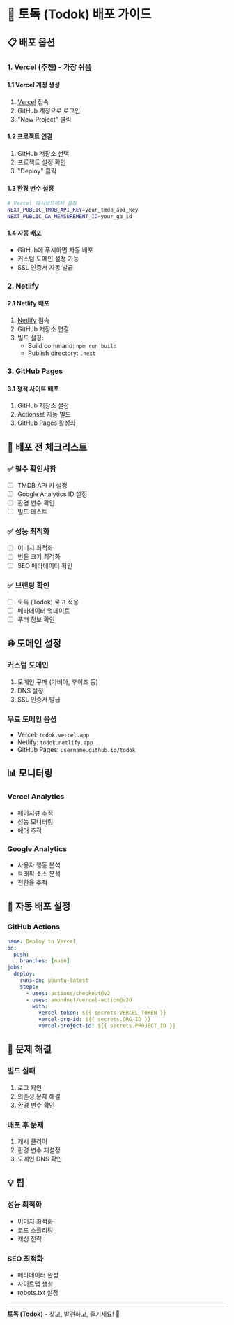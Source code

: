 # 🚀 토독 (Todok) 배포 가이드

## 📋 배포 옵션

### 1. Vercel (추천) - 가장 쉬움

#### 1.1 Vercel 계정 생성
1. [Vercel](https://vercel.com) 접속
2. GitHub 계정으로 로그인
3. "New Project" 클릭

#### 1.2 프로젝트 연결
1. GitHub 저장소 선택
2. 프로젝트 설정 확인
3. "Deploy" 클릭

#### 1.3 환경 변수 설정
```bash
# Vercel 대시보드에서 설정
NEXT_PUBLIC_TMDB_API_KEY=your_tmdb_api_key
NEXT_PUBLIC_GA_MEASUREMENT_ID=your_ga_id
```

#### 1.4 자동 배포
- GitHub에 푸시하면 자동 배포
- 커스텀 도메인 설정 가능
- SSL 인증서 자동 발급

### 2. Netlify

#### 2.1 Netlify 배포
1. [Netlify](https://netlify.com) 접속
2. GitHub 저장소 연결
3. 빌드 설정:
   - Build command: `npm run build`
   - Publish directory: `.next`

### 3. GitHub Pages

#### 3.1 정적 사이트 배포
1. GitHub 저장소 설정
2. Actions로 자동 빌드
3. GitHub Pages 활성화

## 🔧 배포 전 체크리스트

### ✅ 필수 확인사항
- [ ] TMDB API 키 설정
- [ ] Google Analytics ID 설정
- [ ] 환경 변수 확인
- [ ] 빌드 테스트

### ✅ 성능 최적화
- [ ] 이미지 최적화
- [ ] 번들 크기 최적화
- [ ] SEO 메타데이터 확인

### ✅ 브랜딩 확인
- [ ] 토독 (Todok) 로고 적용
- [ ] 메타데이터 업데이트
- [ ] 푸터 정보 확인

## 🌐 도메인 설정

### 커스텀 도메인
1. 도메인 구매 (가비아, 후이즈 등)
2. DNS 설정
3. SSL 인증서 발급

### 무료 도메인 옵션
- Vercel: `todok.vercel.app`
- Netlify: `todok.netlify.app`
- GitHub Pages: `username.github.io/todok`

## 📊 모니터링

### Vercel Analytics
- 페이지뷰 추적
- 성능 모니터링
- 에러 추적

### Google Analytics
- 사용자 행동 분석
- 트래픽 소스 분석
- 전환율 추적

## 🔄 자동 배포 설정

### GitHub Actions
```yaml
name: Deploy to Vercel
on:
  push:
    branches: [main]
jobs:
  deploy:
    runs-on: ubuntu-latest
    steps:
      - uses: actions/checkout@v2
      - uses: amondnet/vercel-action@v20
        with:
          vercel-token: ${{ secrets.VERCEL_TOKEN }}
          vercel-org-id: ${{ secrets.ORG_ID }}
          vercel-project-id: ${{ secrets.PROJECT_ID }}
```

## 🚨 문제 해결

### 빌드 실패
1. 로그 확인
2. 의존성 문제 해결
3. 환경 변수 확인

### 배포 후 문제
1. 캐시 클리어
2. 환경 변수 재설정
3. 도메인 DNS 확인

## 💡 팁

### 성능 최적화
- 이미지 최적화
- 코드 스플리팅
- 캐싱 전략

### SEO 최적화
- 메타데이터 완성
- 사이트맵 생성
- robots.txt 설정

---

**토독 (Todok)** - 찾고, 발견하고, 즐기세요! 🎯 